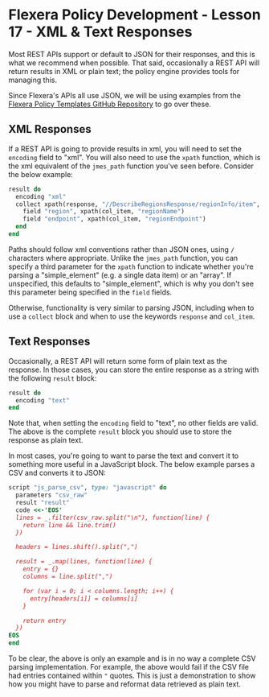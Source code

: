 # Flexera Policy Development - Lesson 17 - XML & Text Responses

Most REST APIs support or default to JSON for their responses, and this is what we recommend when possible. That said, occasionally a REST API will return results in XML or plain text; the policy engine provides tools for managing this.

Since Flexera's APIs all use JSON, we will be using examples from the [Flexera Policy Templates GitHub Repository](https://github.com/flexera-public/policy_templates) to go over these.

## XML Responses

If a REST API is going to provide results in xml, you will need to set the `encoding` field to "xml". You will also need to use the `xpath` function, which is the xml equivalent of the `jmes_path` function you've seen before. Consider the below example:

```ruby
result do
  encoding "xml"
  collect xpath(response, "//DescribeRegionsResponse/regionInfo/item", "array") do
    field "region", xpath(col_item, "regionName")
    field "endpoint", xpath(col_item, "regionEndpoint")
  end
end
```

Paths should follow xml conventions rather than JSON ones, using `/` characters where appropriate. Unlike the `jmes_path` function, you can specify a third parameter for the `xpath` function to indicate whether you're parsing a "simple_element" (e.g. a single data item) or an "array". If unspecified, this defaults to "simple_element", which is why you don't see this parameter being specified in the `field` fields.

Otherwise, functionality is very similar to parsing JSON, including when to use a `collect` block and when to use the keywords `response` and `col_item`.

## Text Responses

Occasionally, a REST API will return some form of plain text as the response. In those cases, you can store the entire response as a string with the following `result` block:

```ruby
result do
  encoding "text"
end
```

Note that, when setting the `encoding` field to "text", no other fields are valid. The above is the complete `result` block you should use to store the response as plain text.

In most cases, you're going to want to parse the text and convert it to something more useful in a JavaScript block. The below example parses a CSV and converts it to JSON:

```ruby
script "js_parse_csv", type: "javascript" do
  parameters "csv_raw"
  result "result"
  code <<-'EOS'
  lines = _.filter(csv_raw.split("\n"), function(line) {
    return line && line.trim()
  })

  headers = lines.shift().split(",")

  result = _.map(lines, function(line) {
    entry = {}
    columns = line.split(",")

    for (var i = 0; i < columns.length; i++) {
      entry[headers[i]] = columns[i]
    }

    return entry
  })
EOS
end
```

To be clear, the above is only an example and is in no way a complete CSV parsing implementation. For example, the above would fail if the CSV file had entries contained within `"` quotes. This is just a demonstration to show how you might have to parse and reformat data retrieved as plain text.
